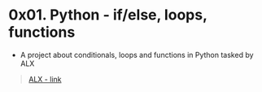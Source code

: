 # 0x01. Python - if/else, loops, functions
- A project about conditionals, loops and functions in Python tasked by ALX
> [ALX - link](https://intranet.alxswe.com/projects/233#task-1060)
